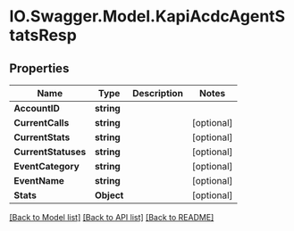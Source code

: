 # IO.Swagger.Model.KapiAcdcAgentStatsResp
## Properties

Name | Type | Description | Notes
------------ | ------------- | ------------- | -------------
**AccountID** | **string** |  | 
**CurrentCalls** | **string** |  | [optional] 
**CurrentStats** | **string** |  | [optional] 
**CurrentStatuses** | **string** |  | [optional] 
**EventCategory** | **string** |  | [optional] 
**EventName** | **string** |  | [optional] 
**Stats** | **Object** |  | [optional] 

[[Back to Model list]](../README.md#documentation-for-models) [[Back to API list]](../README.md#documentation-for-api-endpoints) [[Back to README]](../README.md)


